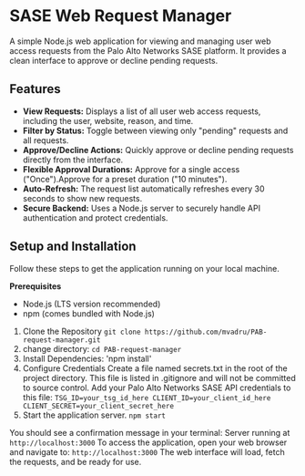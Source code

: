 # SASE Web Request Manager

A simple Node.js web application for viewing and managing user web access requests from the Palo Alto Networks SASE platform. It provides a clean interface to approve or decline pending requests.
## Features

- __View Requests:__ Displays a list of all user web access requests, including the user, website, reason, and time.
- __Filter by Status:__ Toggle between viewing only "pending" requests and all requests.
- __Approve/Decline Actions:__ Quickly approve or decline pending requests directly from the interface.
- __Flexible Approval Durations:__ Approve for a single access ("Once").Approve for a preset duration ("10 minutes").
- __Auto-Refresh:__ The request list automatically refreshes every 30 seconds to show new requests.
- __Secure Backend:__ Uses a Node.js server to securely handle API authentication and protect credentials.

## Setup and Installation
Follow these steps to get the application running on your local machine.

__Prerequisites__
- Node.js (LTS version recommended)
- npm (comes bundled with Node.js)
  
1. Clone the Repository `git clone https://github.com/mvadru/PAB-request-manager.git`
2. change directory: `cd PAB-request-manager`
3. Install Dependencies: 'npm install'
4. Configure Credentials Create a file named secrets.txt in the root of the project directory. This file is listed in .gitignore and will not be committed to source control. Add your Palo Alto Networks SASE API credentials to this file:
  `TSG_ID=your_tsg_id_here
  CLIENT_ID=your_client_id_here
  CLIENT_SECRET=your_client_secret_here`
6. Start the application server. `npm start`


You should see a confirmation message in your terminal: Server running at `http://localhost:3000`
To access the application, open your web browser and navigate to: `http://localhost:3000`
The web interface will load, fetch the requests, and be ready for use.

